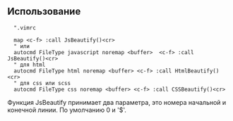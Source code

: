 Использование
-------------

```vim
  ".vimrc

  map <c-f> :call JsBeautify()<cr>
  " или
  autocmd FileType javascript noremap <buffer>  <c-f> :call JsBeautify()<cr>
  " для html
  autocmd FileType html noremap <buffer> <c-f> :call HtmlBeautify()<cr>
  " для css или scss
  autocmd FileType css noremap <buffer> <c-f> :call CSSBeautify()<cr>

```

Функция JsBeautify принимает два параметра, это номера начальной и конечной линии.
По умолчанию 0 и '$'.
